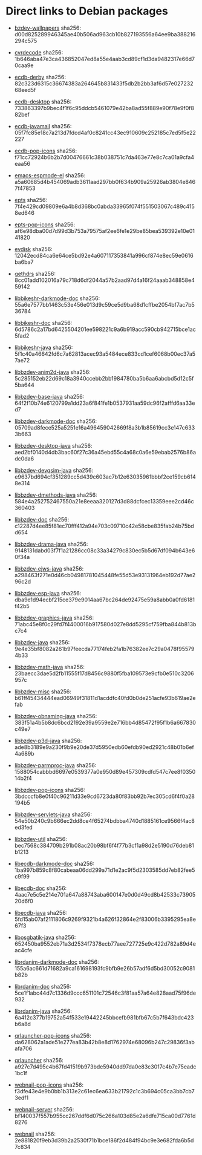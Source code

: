 # Direct links to Debian packages
 
  - [bzdev-wallpapers](./archive/pool/contrib/b/bzdev-wallpapers/bzdev-wallpapers_1.0.0_all.deb)
    sha256: d00d825289946345ae40b506ad963cb10b827193556a64ee9ba388216294c575
 
  - [cvrdecode](./archive/pool/contrib/c/cvrdecode/cvrdecode_1.4_all.deb)
    sha256: 1b646aba47e3ca436852047ed8a55e4aab3cd89cf1d3da9482317e66d70caa9e
 
  - [ecdb-derby](./archive/pool/contrib/e/ecdb-derby/ecdb-derby_0.1.8_all.deb)
    sha256: 82c323d6315c36674383a264645b831433f5db2b2bb3af6d57e02723268eed5f
 
  - [ecdb-desktop](./archive/pool/contrib/e/ecdb-desktop/ecdb-desktop_0.1.8_all.deb)
    sha256: 733863397b9bec4f1f6c95ddcb5461079e42ba8ad55f889e90f78e9f0f882bef
 
  - [ecdb-javamail](./archive/pool/contrib/e/ecdb-javamail/ecdb-javamail_0.1.7_all.deb)
    sha256: 05f7fc85e18c7a213d7fdcd4af0c8241cc43ec910609c252185c7ed5f5e22227
 
  - [ecdb-pop-icons](./archive/pool/contrib/e/ecdb-pop-icons/ecdb-pop-icons_0.1.8_all.deb)
    sha256: f71cc72924b6b2b7d00476661c38b038751c7da463e77e8c7ca01a9cfa4eaa56
 
  - [emacs-espmode-el](./archive/pool/contrib/e/emacs-espmode-el/emacs-espmode-el_1.1_all.deb)
    sha256: a5a60685d4b454069adb3611aad297bb0f634b909a25926ab3804e8467f47853
 
  - [epts](./archive/pool/contrib/e/epts/epts_1.1.39_all.deb)
    sha256: 7f4e429cd09809e6a4b8d368bc0abda33965f074f551503067c489c4158ed646
 
  - [epts-pop-icons](./archive/pool/contrib/e/epts-pop-icons/epts-pop-icons_1.1.39_all.deb)
    sha256: af6e98dba00d7d99d3b753a79575af2ee6fe1e29be85bea539392e10e0141820
 
  - [evdisk](./archive/pool/contrib/e/evdisk/evdisk_1.13.1_all.deb)
    sha256: 12042ecd84ca6e64ce5bd92e4a607117353841a996cf874e8ec59e0616ba6ba7
 
  - [gethdrs](./archive/pool/contrib/g/gethdrs/gethdrs_1.1.1_all.deb)
    sha256: 8cc01add102016a79c718d6df2044a57b2aad97d4a16f24aaab348858e459142
 
  - [libbikeshr-darkmode-doc](./archive/pool/contrib/libb/libbikeshr-darkmode-doc/libbikeshr-darkmode-doc_1.4.9_all.deb)
    sha256: 55a6e7577bb1463c53e456e013d9c59ce5d9ba68d1cffbe2054bf7ac7b536784
 
  - [libbikeshr-doc](./archive/pool/contrib/libb/libbikeshr-doc/libbikeshr-doc_1.4.9_all.deb)
    sha256: 6d5786c2a17bd6425504201ee598221c9a6b919acc590cb942715bce1ac5fad2
 
  - [libbikeshr-java](./archive/pool/contrib/libb/libbikeshr-java/libbikeshr-java_1.4.9_all.deb)
    sha256: 5f1c40a46642fd6c7a62813acec93a5484ece833cd1cef6068b00ec37a57ae72
 
  - [libbzdev-anim2d-java](./archive/pool/contrib/libb/libbzdev-anim2d-java/libbzdev-anim2d-java_2.1.122_all.deb)
    sha256: 5c285152eb22d69c18a3940ccebb2bb1984780ba5b6aa6abcbd5d12c5f5ba644
 
  - [libbzdev-base-java](./archive/pool/contrib/libb/libbzdev-base-java/libbzdev-base-java_2.1.122_all.deb)
    sha256: 64f2f10b74e6120799a1dd23a6f841fe1b0537931aa59dc96f2afffd6aa33ed7
 
  - [libbzdev-darkmode-doc](./archive/pool/contrib/libb/libbzdev-darkmode-doc/libbzdev-darkmode-doc_2.1.122_all.deb)
    sha256: 05709ad8fece525a5251e16a496459042669f8a3b1b85619cc3e147c6333b663
 
  - [libbzdev-desktop-java](./archive/pool/contrib/libb/libbzdev-desktop-java/libbzdev-desktop-java_2.1.122_all.deb)
    sha256: aed2bf0140d4db3bac60f27c36a45ebd55c4a68c0a6e59ebab2576b86adc0da6
 
  - [libbzdev-devqsim-java](./archive/pool/contrib/libb/libbzdev-devqsim-java/libbzdev-devqsim-java_2.1.122_all.deb)
    sha256: e9637bd694cf351289cc5d439c603ac7b12e63035961bbbf2ce159cb6148e314
 
  - [libbzdev-dmethods-java](./archive/pool/contrib/libb/libbzdev-dmethods-java/libbzdev-dmethods-java_2.1.122_all.deb)
    sha256: 584e4a252752467550a21e8eeaa320127d3d88dcfcec13359eee2cd46c360403
 
  - [libbzdev-doc](./archive/pool/contrib/libb/libbzdev-doc/libbzdev-doc_2.1.122_all.deb)
    sha256: c12287d4ee85f81ec70fff412a94e703c09710c42e58cbe835fab24b75bdd654
 
  - [libbzdev-drama-java](./archive/pool/contrib/libb/libbzdev-drama-java/libbzdev-drama-java_2.1.122_all.deb)
    sha256: 9148131dabd03f7f1a21286cc08c33a34279c830ec5b5d67df094b643e60f34a
 
  - [libbzdev-ejws-java](./archive/pool/contrib/libb/libbzdev-ejws-java/libbzdev-ejws-java_2.1.122_all.deb)
    sha256: a298463f271e0d46cb04981781045448fe55d53e93131964eb192d77ae296c2d
 
  - [libbzdev-esp-java](./archive/pool/contrib/libb/libbzdev-esp-java/libbzdev-esp-java_2.1.122_all.deb)
    sha256: dba9e1d94ecbf215ce379e9014aa67bc264de92475e59a8abb0a0fd6181f42b5
 
  - [libbzdev-graphics-java](./archive/pool/contrib/libb/libbzdev-graphics-java/libbzdev-graphics-java_2.1.122_all.deb)
    sha256: 71abc45e8f0c29fd7f4400016b917580d027e8dd5295cf759fba844b813bc7c4
 
  - [libbzdev-java](./archive/pool/contrib/libb/libbzdev-java/libbzdev-java_2.1.122_all.deb)
    sha256: 9e4e35bf8082a261b97feecda77174feb2fa1b76382ee7c29a0478f955794b33
 
  - [libbzdev-math-java](./archive/pool/contrib/libb/libbzdev-math-java/libbzdev-math-java_2.1.122_all.deb)
    sha256: 23baecc3dae5d2fb11555f17d8456c9880f5fba109573e9cfb0e510c3206957c
 
  - [libbzdev-misc](./archive/pool/contrib/libb/libbzdev-misc/libbzdev-misc_2.1.122_all.deb)
    sha256: b61ff45434444ead06949f31811d1acddfc40fd0b0de251acfe93b619ae2efab
 
  - [libbzdev-obnaming-java](./archive/pool/contrib/libb/libbzdev-obnaming-java/libbzdev-obnaming-java_2.1.122_all.deb)
    sha256: 383f51a4b5b8dc6bcd2192e39a9559e2e716bb4d85472f95f1b6a667830c49e7
 
  - [libbzdev-p3d-java](./archive/pool/contrib/libb/libbzdev-p3d-java/libbzdev-p3d-java_2.1.122_all.deb)
    sha256: ade8b3189e9a230f9b9e20de37d5950edb60efdb90ed2921c48b01b6ef4a689b
 
  - [libbzdev-parmproc-java](./archive/pool/contrib/libb/libbzdev-parmproc-java/libbzdev-parmproc-java_2.1.122_all.deb)
    sha256: 1588054cabbbd6697e0539377a0e950d89e457309cdfd547c7ee8f035014b2f4
 
  - [libbzdev-pop-icons](./archive/pool/contrib/libb/libbzdev-pop-icons/libbzdev-pop-icons_2.1.122_all.deb)
    sha256: 3bdcccfb8e0f40c96211d33e9cd6723da80f83bb92b7ec305cd6f4f0a28194b5
 
  - [libbzdev-servlets-java](./archive/pool/contrib/libb/libbzdev-servlets-java/libbzdev-servlets-java_2.1.122_all.deb)
    sha256: 54e50b240c9b666ec2dd8ce4f65274bdbba4740d1885161ce9566f4ac8ed3fed
 
  - [libbzdev-util](./archive/pool/contrib/libb/libbzdev-util/libbzdev-util_2.1.122_all.deb)
    sha256: bec7568c384709b291b08ac20b98bf6f4f77b3cf1a98d2e5190d76deb81b1213
 
  - [libecdb-darkmode-doc](./archive/pool/contrib/libe/libecdb-darkmode-doc/libecdb-darkmode-doc_0.1.7_all.deb)
    sha256: 1ba997b859c8f80cabeaa06dd299a71d1e2ac9f5d2303585dd7eb82fee5c9f99
 
  - [libecdb-doc](./archive/pool/contrib/libe/libecdb-doc/libecdb-doc_0.1.7_all.deb)
    sha256: 4aac7e5c5e214e701a647a88743aba600147e0d0d49cd8b42533c7390520d6f0
 
  - [libecdb-java](./archive/pool/contrib/libe/libecdb-java/libecdb-java_0.1.7_all.deb)
    sha256: 5fd15ab07af2111806c9269f9321b4a626f32864e2f83006b3395295ea8e67f3
 
  - [libosgbatik-java](./archive/pool/contrib/libo/libosgbatik-java/libosgbatik-java_0.4.2_all.deb)
    sha256: 652450ba9552eb71a3d2534f7378ecb77aee727725e9c422d782a89d4eac4cfe
 
  - [librdanim-darkmode-doc](./archive/pool/contrib/libr/librdanim-darkmode-doc/librdanim-darkmode-doc_1.4.13_all.deb)
    sha256: 155a6ac661d71682a9ca161698193fc9bfb9e26b57adf6d5bd30052c9081b82b
 
  - [librdanim-doc](./archive/pool/contrib/libr/librdanim-doc/librdanim-doc_1.4.13_all.deb)
    sha256: 5ce1f1abc44d7c1336d9ccc651101c72546c3f81aa57a64e828aad75f96de932
 
  - [librdanim-java](./archive/pool/contrib/libr/librdanim-java/librdanim-java_1.4.13_all.deb)
    sha256: 6a412c377b19752a54f533e19442245bbcefb981bfb67c5b7f643bdc423b6a8d
 
  - [qrlauncher-pop-icons](./archive/pool/contrib/q/qrlauncher-pop-icons/qrlauncher-pop-icons_1.14_all.deb)
    sha256: da628062a1ade51e277ea83b42b8e8d1762974e68096b247c29836f3abafa706
 
  - [qrlauncher](./archive/pool/contrib/q/qrlauncher/qrlauncher_1.14_all.deb)
    sha256: a927c7d495c4b67fd41519b973bde5940dd97da0e83c3017c4b7e75eadc1bc1f
 
  - [webnail-pop-icons](./archive/pool/contrib/w/webnail-pop-icons/webnail-pop-icons_1.6.28_all.deb)
    sha256: f3dfe43e4e9b0bb1b313e2c61ec6ea633b21792c1c3b694c05ca3bb7cb73edf1
 
  - [webnail-server](./archive/pool/contrib/w/webnail-server/webnail-server_1.6.28_all.deb)
    sha256: bf140037f557b955cc267ddf6d075c266a103d85e2a6dfe715ca00d7761d8276
 
  - [webnail](./archive/pool/contrib/w/webnail/webnail_1.6.28_all.deb)
    sha256: 2e881820f9eb3d39b2a2530f71b1bce186f2d484f94bc9e3e682fda6b5d7c834
